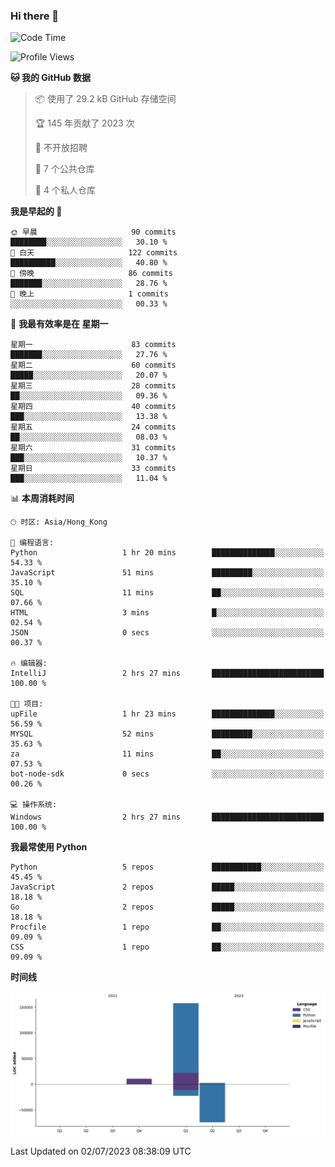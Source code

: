 ### Hi there 👋

<!--
**Mrzqd/Mrzqd** is a ✨ _special_ ✨ repository because its `README.md` (this file) appears on your GitHub profile.

Here are some ideas to get you started:

- 🔭 I’m currently working on ...
- 🌱 I’m currently learning ...
- 👯 I’m looking to collaborate on ...
- 🤔 I’m looking for help with ...
- 💬 Ask me about ...
- 📫 How to reach me: ...
- 😄 Pronouns: ...
- ⚡ Fun fact: ...
-->
<!--START_SECTION:waka-->
![Code Time](http://img.shields.io/badge/Code%20Time-111%20hrs%2038%20mins-blue)

![Profile Views](http://img.shields.io/badge/%E4%B8%AA%E4%BA%BA%E8%B5%84%E6%96%99%E8%A7%82%E7%9C%8B%E6%AC%A1%E6%95%B0-2-blue)

**🐱 我的 GitHub 数据** 

> 📦  使用了 29.2 kB GitHub 存储空间 
 > 
> 🏆 145 年贡献了 2023 次
 > 
> 🚫 不开放招聘
 > 
> 📜 7 个公共仓库 
 > 
> 🔑 4 个私人仓库 
 > 
**我是早起的 🐤** 

```text
🌞 早晨                     90 commits          ████████░░░░░░░░░░░░░░░░░   30.10 % 
🌆 白天                     122 commits         ██████████░░░░░░░░░░░░░░░   40.80 % 
🌃 傍晚                     86 commits          ███████░░░░░░░░░░░░░░░░░░   28.76 % 
🌙 晚上                     1 commits           ░░░░░░░░░░░░░░░░░░░░░░░░░   00.33 % 
```
📅 **我最有效率是在 星期一** 

```text
星期一                      83 commits          ███████░░░░░░░░░░░░░░░░░░   27.76 % 
星期二                      60 commits          █████░░░░░░░░░░░░░░░░░░░░   20.07 % 
星期三                      28 commits          ██░░░░░░░░░░░░░░░░░░░░░░░   09.36 % 
星期四                      40 commits          ███░░░░░░░░░░░░░░░░░░░░░░   13.38 % 
星期五                      24 commits          ██░░░░░░░░░░░░░░░░░░░░░░░   08.03 % 
星期六                      31 commits          ███░░░░░░░░░░░░░░░░░░░░░░   10.37 % 
星期日                      33 commits          ███░░░░░░░░░░░░░░░░░░░░░░   11.04 % 
```


📊 **本周消耗时间** 

```text
🕑︎ 时区: Asia/Hong_Kong

💬 编程语言: 
Python                   1 hr 20 mins        ██████████████░░░░░░░░░░░   54.33 % 
JavaScript               51 mins             █████████░░░░░░░░░░░░░░░░   35.10 % 
SQL                      11 mins             ██░░░░░░░░░░░░░░░░░░░░░░░   07.66 % 
HTML                     3 mins              █░░░░░░░░░░░░░░░░░░░░░░░░   02.54 % 
JSON                     0 secs              ░░░░░░░░░░░░░░░░░░░░░░░░░   00.37 % 

🔥 编辑器: 
IntelliJ                 2 hrs 27 mins       █████████████████████████   100.00 % 

🐱‍💻 项目: 
upFile                   1 hr 23 mins        ██████████████░░░░░░░░░░░   56.59 % 
MYSQL                    52 mins             █████████░░░░░░░░░░░░░░░░   35.63 % 
za                       11 mins             ██░░░░░░░░░░░░░░░░░░░░░░░   07.53 % 
bot-node-sdk             0 secs              ░░░░░░░░░░░░░░░░░░░░░░░░░   00.26 % 

💻 操作系统: 
Windows                  2 hrs 27 mins       █████████████████████████   100.00 % 
```

**我最常使用 Python** 

```text
Python                   5 repos             ███████████░░░░░░░░░░░░░░   45.45 % 
JavaScript               2 repos             █████░░░░░░░░░░░░░░░░░░░░   18.18 % 
Go                       2 repos             █████░░░░░░░░░░░░░░░░░░░░   18.18 % 
Procfile                 1 repo              ██░░░░░░░░░░░░░░░░░░░░░░░   09.09 % 
CSS                      1 repo              ██░░░░░░░░░░░░░░░░░░░░░░░   09.09 % 
```



**时间线**

![Lines of Code chart](https://raw.githubusercontent.com/Mrzqd/Mrzqd/main/assets/bar_graph.png)


 Last Updated on 02/07/2023 08:38:09 UTC
<!--END_SECTION:waka-->
